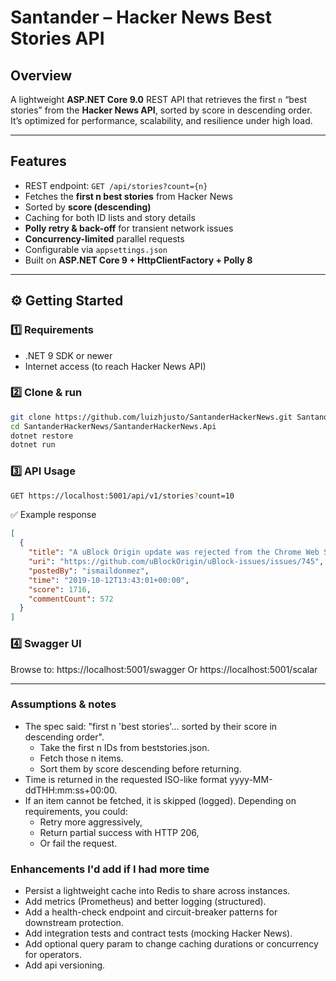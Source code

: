 # Santander – Hacker News Best Stories API

## Overview

A lightweight **ASP.NET Core 9.0** REST API that retrieves the first `n` “best stories” from the **Hacker News API**, sorted by score in descending order.  
It’s optimized for performance, scalability, and resilience under high load.

---

## Features

- REST endpoint: `GET /api/stories?count={n}`
- Fetches the **first n best stories** from Hacker News  
- Sorted by **score (descending)**  
- Caching for both ID lists and story details  
- **Polly retry & back-off** for transient network issues  
- **Concurrency-limited** parallel requests  
- Configurable via `appsettings.json`  
- Built on **ASP.NET Core 9 + HttpClientFactory + Polly 8**

---

## ⚙️ Getting Started

### 1️⃣ Requirements
- .NET 9 SDK or newer  
- Internet access (to reach Hacker News API)

### 2️⃣ Clone & run
```bash
git clone https://github.com/luizhjusto/SantanderHackerNews.git SantanderHackerNews
cd SantanderHackerNews/SantanderHackerNews.Api
dotnet restore
dotnet run
```

### 3️⃣ API Usage
```bash
GET https://localhost:5001/api/v1/stories?count=10
```

✅ Example response
```json
[
  {
    "title": "A uBlock Origin update was rejected from the Chrome Web Store",
    "uri": "https://github.com/uBlockOrigin/uBlock-issues/issues/745",
    "postedBy": "ismaildonmez",
    "time": "2019-10-12T13:43:01+00:00",
    "score": 1716,
    "commentCount": 572
  }
]
```

### 4️⃣ Swagger UI
Browse to: 
https://localhost:5001/swagger
Or
https://localhost:5001/scalar

---

### Assumptions & notes

- The spec said: "first n 'best stories'... sorted by their score in descending order".
    - Take the first n IDs from beststories.json.
    - Fetch those n items.
    - Sort them by score descending before returning.
- Time is returned in the requested ISO-like format yyyy-MM-ddTHH:mm:ss+00:00.
- If an item cannot be fetched, it is skipped (logged). Depending on requirements, you could:
    - Retry more aggressively,
    - Return partial success with HTTP 206,
    - Or fail the request.

### Enhancements I'd add if I had more time

- Persist a lightweight cache into Redis to share across instances.
- Add metrics (Prometheus) and better logging (structured).
- Add a health-check endpoint and circuit-breaker patterns for downstream protection.
- Add integration tests and contract tests (mocking Hacker News).
- Add optional query param to change caching durations or concurrency for operators.
- Add api versioning.
